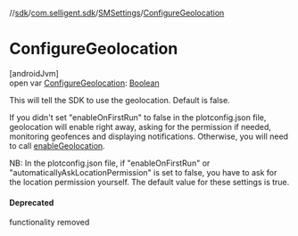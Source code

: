 //[sdk](../../../index.md)/[com.selligent.sdk](../index.md)/[SMSettings](index.md)/[ConfigureGeolocation](-configure-geolocation.md)

# ConfigureGeolocation

[androidJvm]\
open var [ConfigureGeolocation](-configure-geolocation.md): [Boolean](https://kotlinlang.org/api/latest/jvm/stdlib/kotlin/-boolean/index.html)

This will tell the SDK to use the geolocation. Default is false. 

 If you didn't set &quot;enableOnFirstRun&quot; to false in the plotconfig.json file, geolocation will enable right away, asking for the permission if needed, monitoring geofences and displaying notifications. Otherwise, you will need to call [enableGeolocation](../-s-m-manager/enable-geolocation.md). 

 NB: In the plotconfig.json file, if &quot;enableOnFirstRun&quot; or &quot;automaticallyAskLocationPermission&quot; is set to false, you have to ask for the location permission yourself. The default value for these settings is true.

#### Deprecated

functionality removed
